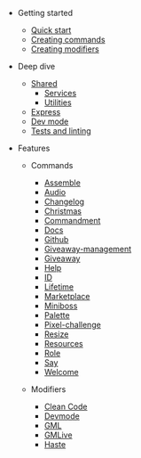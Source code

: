 * Getting started

  * [Quick start](/getting-started/quick-start.md)
  * [Creating commands](/getting-started/creating-commands.md)
  * [Creating modifiers](/getting-started/creating-modifiers.md)

* Deep dive

  * [Shared](/deep-dive/shared.md)
    * [Services](/deep-dive/services.md)
    * [Utilities](/deep-dive/utilities.md)
  * [Express](/deep-dive/express.md)
  * [Dev mode](/deep-dive/dev-mode.md)
  * [Tests and linting](/deep-dive/testing.md)

* Features

  * Commands

    * [Assemble](/features/commands/assemble.md)
    * [Audio](/features/commands/audio.md)
    * [Changelog](/features/commands/changelog.md)
    * [Christmas](/features/commands/christmas.md)
    * [Commandment](/features/commands/commandment.md)
    * [Docs](/features/commands/docs.md)
    * [Github](/features/commands/github.md)
    * [Giveaway-management](/features/commands/giveaway-management.md)
    * [Giveaway](/features/commands/giveaway.md)
    * [Help](/features/commands/help.md)
    * [ID](/features/commands/id.md)
    * [Lifetime](/features/commands/lifetime.md)
    * [Marketplace](/features/commands/marketplace.md)
    * [Miniboss](/features/commands/miniboss.md)
    * [Palette](/features/commands/palette.md)
    * [Pixel-challenge](/features/commands/pixel-challenge.md)
    * [Resize](/features/commands/resize.md)
    * [Resources](/features/commands/resources.md)
    * [Role](/features/commands/role-control.md)
    * [Say](/features/commands/say.md)
    * [Welcome](/features/commands/welcome.md)

  * Modifiers

    * [Clean Code](/features/modifiers/clean-code.md)
    * [Devmode](/deep-dive/dev-mode.md)
    * [GML](/features/modifiers/gml.md)
    * [GMLive](/features/modifiers/gmlive.md)
    * [Haste](/features/modifiers/haste.md)
